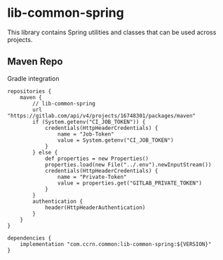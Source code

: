 # lib-common-spring

This library contains Spring utilities and classes that can be used across projects.

## Maven Repo

Gradle integration

    repositories {
        maven {
            // lib-common-spring
            url "https://gitlab.com/api/v4/projects/16748301/packages/maven" 
            if (System.getenv("CI_JOB_TOKEN")) {
                credentials(HttpHeaderCredentials) {
                    name = "Job-Token"
                    value = System.getenv("CI_JOB_TOKEN")
                }
            } else {
                def properties = new Properties()
                properties.load(new File("../.env").newInputStream())
                credentials(HttpHeaderCredentials) {
                    name = "Private-Token"
                    value = properties.get("GITLAB_PRIVATE_TOKEN")
                }
            }
            authentication {
                header(HttpHeaderAuthentication)
            }
        }
    }
    
    dependencies {
        implementation "com.ccrn.common:lib-common-spring:${VERSION}"
    }